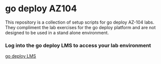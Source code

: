 # go deploy AZ104

This repository is a collection of setup scripts for go deploy AZ-104 labs. They compliment the lab exercises for the go deploy platform and are not designed to be used in a stand alone environment.

### Log into the go deploy LMS to access your lab environment

<a href="https://lms.godeploy.it" target="_blank">
    go deploy LMS
</a>
